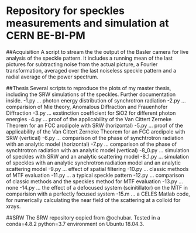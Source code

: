 # Repository for speckles measurements and simulation at CERN BE-BI-PM

##Acquisition
A script to stream the the output of the Basler camera for live analysis of the speckle pattern. It includes a running mean of the last pictures for subtracting noise from the actual picture, a Fourier transformation, averaged over the last noiseless speckle pattern and a radial average of the power spectrum.

##Thesis
Several scripts to reproduce the plots of my master thesis, including the SRW simulations of the speckles. Further documentation inside.
-1.py ... photon energy distribution of synchrotron radiation
-2.py ... comparision of Mie theory, Anomalous Diffraction and Frauenhofer Diffraction
-3.py ... exstinction coefficient for SiO2 for different photon energies
-4.py ... proof of the applicability of the Van Cittert Zerneke Theorem for an FCC arcdipole with SRW (horizontal)
-5.py ... proof of the applicability of the Van Cittert Zerneke Theorem for an FCC arcdipole with SRW (vertical)
-6.py ... comparison of the phase of synchtrotron radiation with an analytic model (horizontal)
-7.py ... comparison of the phase of synchtrotron radiation with an analytic model (vertical)
-8_0.py ... simulation of speckles with SRW and an analytic scattering model
-8_1.py ... simulation of speckles with an analytic synchrotron radiation model and an analytic scattering model
-9.py ... effect of spatial filtering
-10.py ... classic methods of MTF evaluation
-11.py ... a typical speckle pattern
-12.py ... comparison of classic methods and the speckles method for MTF evaluation
-13.py ... none
-14.py ... the effect of a defocused system (scinitillator) on the MTF in comparision with a perfectly focused system
-15.m ... a CELES Matlab code, for numerically calculating the near field of the scattering at a colloid for xrays.


##SRW
The SRW repository copied from @ochubar. Tested in a conda=4.8.2 python=3.7 environment on Ubuntu 18.04.3.
